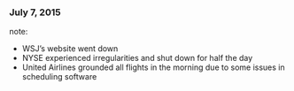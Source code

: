 ### July 7, 2015

note:

- WSJ’s website went down
- NYSE experienced irregularities and shut down for half the day
- United Airlines grounded all flights in the morning due to some issues in scheduling software
